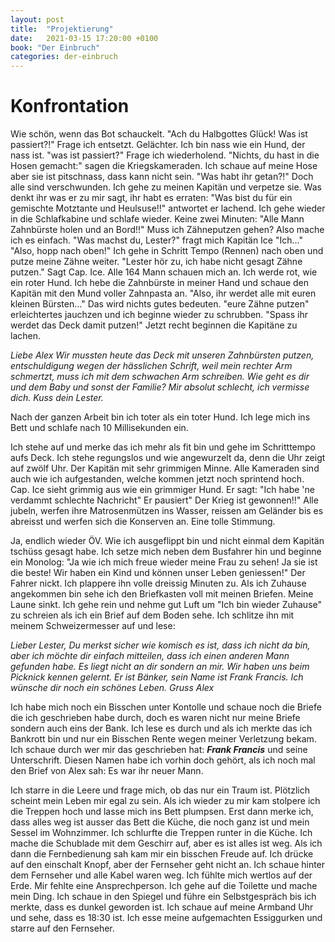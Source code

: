 ```yaml
---
layout: post
title:  "Projektierung"
date:   2021-03-15 17:20:00 +0100
book: "Der Einbruch"
categories: der-einbruch
---
```


# Konfrontation
Wie schön, wenn das Bot schauckelt. "Ach du Halbgottes Glück! Was ist passiert?!" Frage ich entsetzt. Gelächter. Ich bin nass wie ein Hund, der nass ist. "was ist passiert?" Frage ich wiederholend. "Nichts, du hast in die Hosen gemacht:" sagen die Kriegskameraden. Ich schaue auf meine Hose aber sie ist pitschnass, dass kann nicht sein. "Was habt ihr getan?!" Doch alle sind verschwunden. Ich gehe zu meinen Kapitän und verpetze sie. Was denkt ihr was er zu mir sagt, ihr habt es erraten: "Was bist du für ein gemischte Motztante und Heulsuse!!" antwortet er lachend. Ich gehe wieder in die Schlafkabine und schlafe wieder. Keine zwei Minuten: "Alle Mann Zahnbürste holen und an Bord!!"
Muss ich Zähneputzen gehen? Also mache ich es einfach. "Was machst du, Lester?" fragt mich Kapitän Ice "Ich…" "Also, hopp nach oben!" Ich gehe in Schritt Tempo (Rennen) nach oben und putze meine Zähne weiter.
"Lester hör zu, ich habe nicht gesagt Zähne putzen." Sagt Cap. Ice.
Alle 164 Mann schauen mich an. Ich werde rot, wie ein roter Hund.
Ich hebe die Zahnbürste in meiner Hand und schaue den Kapitän mit den Mund voller Zahnpasta an. "Also, ihr werdet alle mit euren kleinen Bürsten…" Das wird nichts gutes bedeuten. "eure Zähne putzen" erleichtertes jauchzen und ich beginne wieder zu schrubben. "Spass ihr werdet das Deck damit putzen!" Jetzt recht beginnen die Kapitäne zu lachen.

*Liebe Alex*
*Wir mussten heute das Deck mit unseren Zahnbürsten putzen, entschuldigung wegen der hässlichen Schrift, weil mein rechter Arm schmertzt, muss ich mit dem schwachen Arm schreiben. Wie geht es dir und dem Baby und sonst der Familie? Mir absolut schlecht, ich vermisse dich.*
*Kuss dein Lester.*

Nach der ganzen Arbeit bin ich toter als ein toter Hund. Ich lege mich ins Bett und schlafe nach 10 Millisekunden ein.

Ich stehe auf und merke das ich mehr als fit bin und gehe im Schritttempo aufs Deck. Ich stehe regungslos und wie angewurzelt da, denn die Uhr zeigt auf zwölf Uhr. Der Kapitän mit sehr grimmigen Minne. Alle Kameraden sind auch wie ich aufgestanden, welche kommen jetzt noch sprintend hoch. Cap. Ice sieht grimmig aus wie ein grimmiger Hund. Er sagt: "Ich habe 'ne verdammt schlechte Nachricht" Er pausiert" Der Krieg ist gewonnen!!" Alle jubeln, werfen ihre Matrosenmützen ins Wasser, reissen am Geländer bis es abreisst und werfen sich die Konserven an. Eine tolle Stimmung.

Ja, endlich wieder ÖV. Wie ich ausgeflippt bin und nicht einmal dem Kapitän tschüss gesagt habe. Ich setze mich neben dem Busfahrer hin und beginne ein Monolog: "Ja wie ich mich freue wieder meine Frau zu sehen! Ja sie ist die beste! Wir haben ein Kind und können unser Leben geniessen!" Der Fahrer nickt. Ich plappere ihn volle dreissig Minuten zu. Als ich Zuhause angekommen bin sehe ich den Briefkasten voll mit meinen Briefen. Meine Laune sinkt. Ich gehe rein und nehme gut Luft um "Ich bin wieder Zuhause" zu schreien als ich ein Brief auf dem Boden sehe. Ich schlitze ihn mit meinem Schweizermesser auf und lese:

*Lieber Lester,*
*Du merkst sicher wie komisch es ist, dass ich nicht da bin, aber ich möchte dir einfach mitteilen, dass ich einen anderen Mann gefunden habe. Es liegt nicht an dir sondern an mir. Wir haben uns beim Picknick kennen gelernt. Er ist Bänker, sein Name ist Frank Francis. Ich wünsche dir noch ein schönes Leben.*
*Gruss Alex*

Ich habe mich noch ein Bisschen unter Kontolle und schaue noch die Briefe die ich geschrieben habe durch, doch es waren nicht nur meine Briefe sondern auch eins der Bank. Ich lese es durch und als ich merkte das ich Bankrott bin und nur ein Bisschen Rente wegen meiner Verletzung bekam. Ich schaue durch wer mir das geschrieben hat:
***Frank Francis*** und seine Unterschrift. Diesen Namen habe ich vorhin doch gehört, als ich noch mal den Brief von Alex sah: Es war ihr neuer Mann.

Ich starre in die Leere und frage mich, ob das nur ein Traum ist. Plötzlich scheint mein Leben mir egal zu sein. Als ich wieder zu mir kam stolpere ich die Treppen hoch und lasse mich ins Bett plumpsen. Erst dann merke ich, dass alles weg ist ausser das Bett die Küche, die noch ganz ist und mein Sessel im Wohnzimmer. Ich schlurfte die Treppen runter in die Küche. Ich mache die Schublade mit dem Geschirr auf, aber es ist alles ist weg. Als ich dann die Fernbedienung sah kam mir ein bisschen Freude auf. Ich drücke auf den einschalt Knopf, aber der Fernseher geht nicht an. Ich schaue hinter dem Fernseher und alle Kabel waren weg. Ich fühlte mich wertlos auf der Erde. Mir fehlte eine Ansprechperson. Ich gehe auf die Toilette und mache mein Ding. Ich schaue in den Spiegel und führe ein Selbstgespräch bis ich merkte, dass es dunkel geworden ist. Ich schaue auf meine Armband Uhr und sehe, dass es 18:30 ist. Ich esse meine aufgemachten Essiggurken und starre auf den Fernseher.
